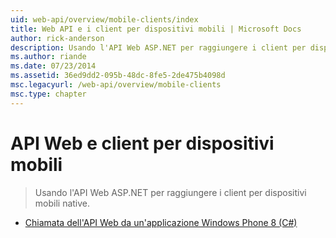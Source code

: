 ```yaml
---
uid: web-api/overview/mobile-clients/index
title: Web API e i client per dispositivi mobili | Microsoft Docs
author: rick-anderson
description: Usando l'API Web ASP.NET per raggiungere i client per dispositivi mobili native.
ms.author: riande
ms.date: 07/23/2014
ms.assetid: 36ed9dd2-095b-48dc-8fe5-2de475b4098d
msc.legacyurl: /web-api/overview/mobile-clients
msc.type: chapter
---
```

<a name="web-api-and-mobile-clients"></a>API Web e client per dispositivi mobili
====================
> Usando l'API Web ASP.NET per raggiungere i client per dispositivi mobili native.


- [Chiamata dell'API Web da un'applicazione Windows Phone 8 (C#)](calling-web-api-from-a-windows-phone-8-application.md)

